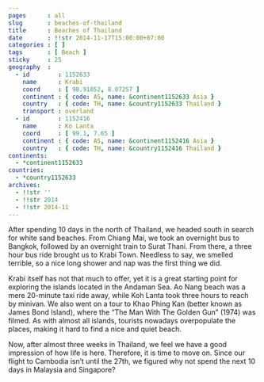 ```yaml
---
pages      : all
slug       : beaches-of-thailand
title      : Beaches of Thailand
date       : !!str 2014-11-17T15:00:00+07:00
categories : [ ]
tags       : [ Beach ]
sticky     : 25
geography  :
  - id        : 1152633
    name      : Krabi
    coord     : [ 98.91052, 8.07257 ]
    continent : { code: AS, name: &continent1152633 Asia }
    country   : { code: TH, name: &country1152633 Thailand }
    transport : overland
  - id        : 1152416
    name      : Ko Lanta
    coord     : [ 99.1, 7.65 ]
    continent : { code: AS, name: &continent1152416 Asia }
    country   : { code: TH, name: &country1152416 Thailand }
continents:
  - *continent1152633
countries:
  - *country1152633
archives:
  - !!str ''
  - !!str 2014
  - !!str 2014-11
---
```


After spending 10 days in the north of Thailand, we headed south in search for white sand beaches. From Chiang Mai, we took an overnight bus to Bangkok, followed by an overnight train to Surat Thani. From there, a three hour bus ride brought us to Krabi Town. Needless to say, we smelled terrible, so a nice long shower and nap was the first thing we did.

Krabi itself has not that much to offer, yet it is a great starting point for exploring the islands located in the Andaman Sea. Ao Nang beach was a mere 20-minute taxi ride away, while Koh Lanta took three hours to reach by minivan. We also went on a tour to Khao Phing Kan (better known as James Bond Island), where the “The Man With The Golden Gun” (1974) was filmed. As with almost all islands, tourists nowadays overpopulate the places, making it hard to find a nice and quiet beach.

Now, after almost three weeks in Thailand, we feel we have a good impression of how life is here. Therefore, it is time to move on. Since our flight to Cambodia isn’t until the 27th, we figured why not spend the next 10 days in Malaysia and Singapore?